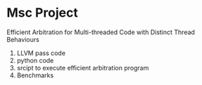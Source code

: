 # Msc Project
Efficient Arbitration for Multi-threaded Code with Distinct Thread Behaviours

1. LLVM pass code
2. python code
3. srcipt to execute efficient arbitration program
4. Benchmarks
